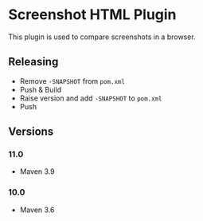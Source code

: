 # Screenshot HTML Plugin

This plugin is used to compare screenshots in a browser.

## Releasing

- Remove `-SNAPSHOT` from `pom.xml`
- Push & Build
- Raise version and add `-SNAPSHOT` to `pom.xml`
- Push

## Versions

### 11.0

- Maven 3.9

### 10.0

- Maven 3.6

